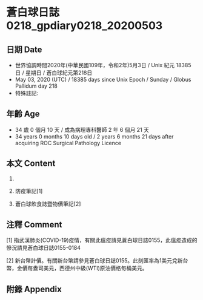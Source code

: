 # 蒼白球日誌0218_gpdiary0218_20200503 #

## 日期 Date ##

* 世界協調時間2020年(中華民國109年，令和2年)5月3日 / Unix 紀元 18385 日 / 星期日 / 蒼白球紀元第218日
* May 03, 2020 (UTC) / 18385 days since Unix Epoch / Sunday / Globus Pallidum day 218
* 特殊註記:

## 年齡 Age ##

* 34 歲 0 個月 10 天 / 成為病理專科醫師 2 年 6 個月 21 天
* 34 years 0 months 10 days old / 2 years 6 months 21 days after acquiring ROC Surgical Pathology Licence

## 本文 Content ##

1. 

    
2. 防疫筆記[1]

    
3. 蒼白球飲食誌暨物價筆記[2]

    

## 注釋 Comment ##

[1] 指武漢肺炎(COVID-19)疫情，有關此瘟疫請見蒼白球日誌0155，此瘟疫造成的慘況請見蒼白球日誌0155-0184


[2] 新台幣計價。有關新台幣請參見蒼白球日誌0155。此刻匯率為1美元兌新台幣，金價每盎司美元，西德州中級(WTI)原油價格每桶美元。



## 附錄 Appendix ##

